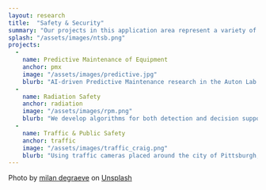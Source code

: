 ```yaml
---
layout: research
title:  "Safety & Security"
summary: "Our projects in this application area represent a variety of critical contexts for artificial intelligence and machine learning that are collaborations with industrial and government sponsors at the local, state, and federal level. In addition to deploying intelligent systems, part of the work in this context is defining ways to modernize existing processes to produce data that is AI-ready."
splash: "/assets/images/ntsb.png"
projects:
  - 
    name: Predictive Maintenance of Equipment
    anchor: pmx
    image: "/assets/images/predictive.jpg"
    blurb: "AI-driven Predictive Maintenance research in the Auton Lab focuses on applying artificial intelligence to assess the health of complex, critical systems such as aircraft, spacecraft, automobiles, or biological systems. With two decades of experience in this field, we focus on reducing risks of unforeseen issues, reducing false positives in problem detection systems, and forecasting future failures of individual components as well as complete systems. Common challenges include harnessing multi-modal data from disparate sources (e.g., textual maintenance records describing failures and corrective actions, combined with parametric time series data from sensors), severe class imbalances, since critical failures are usually very rare, censored labels, and a general sparsity of labeled data. To overcome these challenges, we work closely with end users and subject matter experts and use active and weak learning strategies,  we apply advanced time series analyses to forecast component failures, and use anomaly detection methods to discover unexpected systematic issues affecting fleets of approximately homogeneous equipment."
  -
    name: Radiation Safety
    anchor: radiation
    image: "/assets/images/rpm.png"
    blurb: "We develop algorithms for both detection and decision support for radiation threat identification. Using our flagship Bayesian Aggregation framework designed for source detection and characterization in noisy environments, we build fast and efficient tools for enhanced situational awareness in safety applications. We develop models for harnessing data collected with mobile and stationary radiation sensors. Some of our tools are integrated in systems deployed to protect our borders from undocummented transportation of radioactive materials. Our research in this area focuses on robust methods, multi-sensor and multi-modal data fusion, and decision support infrastructure for rapidly processing radiation sensor alerts in the presence of substantial background radiation noise."
  -
    name: Traffic & Public Safety
    anchor: traffic
    image: "/assets/images/traffic_craig.png"
    blurb: "Using traffic cameras placed around the city of Pittsburgh, we are working to identify anomalous vehicle and pedestrian trajectories. Erratic behavior may be a sign of health issues as a driver, walker or cyclist, or a result of reckless driving that endarges other participants of the city traffic.We aim to identify systematic yet correctable patterns of unexpected behaviors that may reduce safety, and inform city planning and redesign of traffic routes Discovering handicapped persons attempting to cross the street could be used to trigger a change of traffic lights at the intersection."
---
```



Photo by <a href="https://unsplash.com/@milandegraeve?utm_source=unsplash&utm_medium=referral&utm_content=creditCopyText">milan degraeve</a> on <a href="https://unsplash.com/s/photos/first-aid?utm_source=unsplash&utm_medium=referral&utm_content=creditCopyText">Unsplash</a>


<!-- Notes
Army PMx project
TRACIR
ERNIE
-->

  
